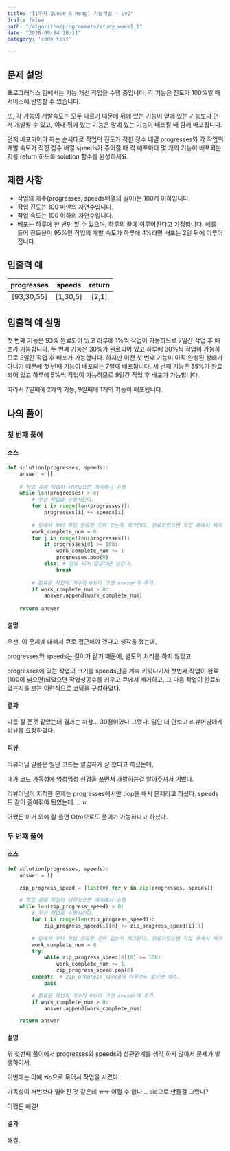 ```yaml
---
title: "[1주차 Queue & Heap] 기능개발 - Lv2"
draft: false
path: "/algorithm/programmers/study_week1_1"
date: "2020-09-04 18:11"
category: 'code test'

---
```


## 문제 설명

프로그래머스 팀에서는 기능 개선 작업을 수행 중입니다. 각 기능은 진도가 100%일 때 서비스에 반영할 수 있습니다.

또, 각 기능의 개발속도는 모두 다르기 때문에 뒤에 있는 기능이 앞에 있는 기능보다 먼저 개발될 수 있고, 이때 뒤에 있는 기능은 앞에 있는 기능이 배포될 때 함께 배포됩니다.

먼저 배포되어야 하는 순서대로 작업의 진도가 적힌 정수 배열 progresses와 각 작업의 개발 속도가 적힌 정수 배열 speeds가 주어질 때 각 배포마다 몇 개의 기능이 배포되는지를 return 하도록 solution 함수를 완성하세요.



## 제한 사항

- 작업의 개수(progresses, speeds배열의 길이)는 100개 이하입니다.
- 작업 진도는 100 미만의 자연수입니다.
- 작업 속도는 100 이하의 자연수입니다.
- 배포는 하루에 한 번만 할 수 있으며, 하루의 끝에 이루어진다고 가정합니다. 예를 들어 진도율이 95%인 작업의 개발 속도가 하루에 4%라면 배포는 2일 뒤에 이루어집니다.



## 입출력 예

| progresses |  speeds  | return |
| :--------: | :------: | :----: |
| [93,30,55] | [1,30,5] | [2,1]  |



## 입출력 예 설명

첫 번째 기능은 93% 완료되어 있고 하루에 1%씩 작업이 가능하므로 7일간 작업 후 배포가 가능합니다.
두 번째 기능은 30%가 완료되어 있고 하루에 30%씩 작업이 가능하므로 3일간 작업 후 배포가 가능합니다. 하지만 이전 첫 번째 기능이 아직 완성된 상태가 아니기 때문에 첫 번째 기능이 배포되는 7일째 배포됩니다.
세 번째 기능은 55%가 완료되어 있고 하루에 5%씩 작업이 가능하므로 9일간 작업 후 배포가 가능합니다.

따라서 7일째에 2개의 기능, 9일째에 1개의 기능이 배포됩니다.





## 나의 풀이

### 첫 번째 풀이

#### 소스

```python
def solution(progresses, speeds):
    answer = []
    
    # 작업 큐에 작업이 남아있으면 계속해서 수행
    while len(progresses) > 0:
        # 우선 작업을 수행시킨다.
        for i in range(len(progresses)):
            progresses[i] += speeds[i]
            
        # 앞에서 부터 작업 완료된 것이 있는지 체크한다. 완료되었으면 작업 큐에서 제거
        work_complete_num = 0
        for j in range(len(progresses)):
            if progresses[0] >= 100:
                work_complete_num += 1
                progresses.pop(0)
            else: # 완료 되지 않았다면 넘긴다.
                break
        
        # 완료된 작업의 개수가 0보다 크면 anwser에 추가.
        if work_complete_num > 0:
            answer.append(work_complete_num)
    
    return answer
```

#### 설명

우선, 이 문제에 대해서 큐로 접근해야 겠다고 생각을 했는데,

progresses와 speeds는 길이가 같기 때문에,
별도의 처리를 하지 않았고

progresses에 있는 작업의 크기를 speeds만큼 계속 키워나가서 
첫번째 작업이 완료(100이 넘으면)되었으면 작업성공수를 키우고 큐에서 제거하고,
그 다음 작업이 완료되었는지를 보는 이런식으로 코딩을 구성하였다.

#### 결과

나름 잘 푼것 같았는데 결과는 처참... 30점이였나 그랬다.
일단 더 안보고 리뷰어님에게 리뷰를 요청하였다.

#### 리뷰

리뷰어님 말씀은 일단 코드는 깔끔하게 잘 했다고 하셨는데,

내가 코드 가독성에 엄청엄청 신경을 쓰면서 개발하는걸 알아주셔서 기뻤다.

리뷰어님이 지적한 문제는 progresses에서만 pop을 해서 문제라고 하셨다.
speeds도 같이 줄여줘야 됬었는데.... ㅠ

어쨌든 이거 외에 잘 풀면 O(n)으로도 풀이가 가능하다고 하셨다.



### 두 번째 풀이

#### 소스

```python
def solution(progresses, speeds):
    answer = []

    zip_progress_speed = [list(v) for v in zip(progresses, speeds)]

    # 작업 큐에 작업이 남아있으면 계속해서 수행
    while len(zip_progress_speed) > 0:
        # 우선 작업을 수행시킨다.
        for i in range(len(zip_progress_speed)):
            zip_progress_speed[i][0] += zip_progress_speed[i][1]

        # 앞에서 부터 작업 완료된 것이 있는지 체크한다. 완료되었으면 작업 큐에서 제거
        work_complete_num = 0
        try:
            while zip_progress_speed[0][0] >= 100:
                work_complete_num += 1
                zip_progress_speed.pop(0)
        except:  # zip_progress_speed에 아무것도 없으면 패스.
            pass

        # 완료된 작업의 개수가 0보다 크면 anwser에 추가.
        if work_complete_num > 0:
            answer.append(work_complete_num)

    return answer
```

#### 설명

위 첫번째 풀이에서 progresses와 speeds의 상관관계를 생각 하지 않아서 문제가 발생하여서,

이번에는 아예 zip으로 묶어서 작업을 시켰다.

가독성이 저번보다 떨어진 것 같은데 ㅠㅠ 어쩔 수 없나... dic으로 만들걸 그랬나?

어쨋든 해결!

#### 결과

해결.



